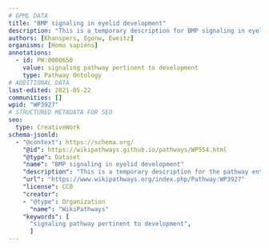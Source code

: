 ```yaml
---
# GPML DATA
title: "BMP signaling in eyelid development"
description: "This is a temporary description for BMP signaling in eyelid development"
authors: [Khanspers, Egonw, Eweitz]
organisms: [Homo sapiens]
annotations:
  - id: PW:0000650
    value: signaling pathway pertinent to development
    type: Pathway Ontology
# ADDITIONAL DATA
last-edited: 2021-05-22
communities: []
wpid: "WP3927"
# STRUCTURED METADATA FOR SEO
seo:
  type: CreativeWork
schema-jsonld:
  - "@context": https://schema.org/
    "@id": https://wikipathways.github.io/pathways/WP554.html
    "@type": Dataset
    "name": "BMP signaling in eyelid development"
    "description": "This is a temporary description for the pathway entitled: BMP signaling in eyelid development"
    "url": "https://www.wikipathways.org/index.php/Pathway:WP3927"
    "license": CC0
    "creator":
    - "@type": Organization
      "name": "WikiPathways"
    "keywords": [
      "signaling pathway pertinent to development",
      ]
---
```

